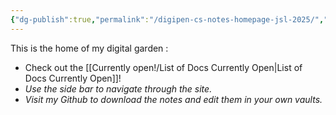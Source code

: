 ```yaml
---
{"dg-publish":true,"permalink":"/digipen-cs-notes-homepage-jsl-2025/","tags":["gardenEntry"]}
---
```


This is the home of my digital garden :

 
- Check out the [[Currently open!/List of Docs Currently Open\|List of Docs Currently Open]]! 
- *Use the side bar to navigate through the site.*
- *Visit my Github to download the notes and edit them in your own vaults.*



